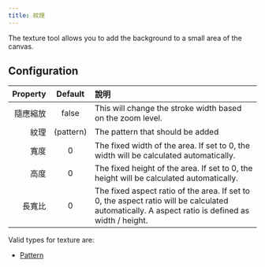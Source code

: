 ```yaml
---
title: 紋理
---
```


The texture tool allows you to add the background to a small area of the canvas.

## Configuration

| Property |            Default           | 說明                                                                                                                                                                                               |
| -------: | :--------------------------: | :----------------------------------------------------------------------------------------------------------------------------------------------------------------------------------------------- |
|     隨應縮放 |             false            | This will change the stroke width based on the zoom level.                                                                                                                       |
|       紋理 | (pattern) | The pattern that should be added                                                                                                                                                                 |
|       寬度 |               0              | The fixed width of the area. If set to 0, the width will be calculated automatically.                                                                            |
|       高度 |               0              | The fixed height of the area. If set to 0, the height will be calculated automatically.                                                                          |
|      長寬比 |               0              | The fixed aspect ratio of the area. If set to 0, the aspect ratio will be calculated automatically. A aspect ratio is defined as width / height. |

Valid types for texture are:

- [Pattern](../../background#pattern)

